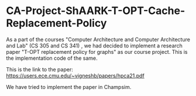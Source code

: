 # CA-Project-ShAARK-T-OPT-Cache-Replacement-Policy

As a part of the courses "Computer Architecture and Computer Architecture and Lab" (CS 305 and CS 341) , we had decided to implement a research paper "T-OPT replacement policy for graphs" as our course project. This is the implementation code of the same.

This is the link to the paper: https://users.ece.cmu.edu/~vigneshb/papers/hpca21.pdf

We have tried to implement the paper in Champsim.